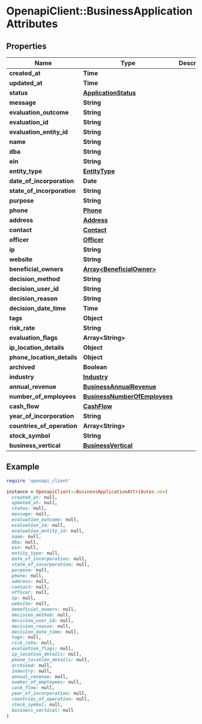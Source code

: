 # OpenapiClient::BusinessApplicationAttributes

## Properties

| Name | Type | Description | Notes |
| ---- | ---- | ----------- | ----- |
| **created_at** | **Time** |  |  |
| **updated_at** | **Time** |  | [optional] |
| **status** | [**ApplicationStatus**](ApplicationStatus.md) |  |  |
| **message** | **String** |  | [optional] |
| **evaluation_outcome** | **String** |  | [optional] |
| **evaluation_id** | **String** |  | [optional] |
| **evaluation_entity_id** | **String** |  | [optional] |
| **name** | **String** |  |  |
| **dba** | **String** |  | [optional] |
| **ein** | **String** |  | [optional] |
| **entity_type** | [**EntityType**](EntityType.md) |  |  |
| **date_of_incorporation** | **Date** |  | [optional] |
| **state_of_incorporation** | **String** |  |  |
| **purpose** | **String** |  | [optional] |
| **phone** | [**Phone**](Phone.md) |  | [optional] |
| **address** | [**Address**](Address.md) |  | [optional] |
| **contact** | [**Contact**](Contact.md) |  |  |
| **officer** | [**Officer**](Officer.md) |  |  |
| **ip** | **String** |  | [optional] |
| **website** | **String** |  | [optional] |
| **beneficial_owners** | [**Array&lt;BeneficialOwner&gt;**](BeneficialOwner.md) |  |  |
| **decision_method** | **String** |  | [optional] |
| **decision_user_id** | **String** |  | [optional] |
| **decision_reason** | **String** |  | [optional] |
| **decision_date_time** | **Time** |  | [optional] |
| **tags** | **Object** |  | [optional] |
| **risk_rate** | **String** |  | [optional] |
| **evaluation_flags** | **Array&lt;String&gt;** |  | [optional] |
| **ip_location_details** | **Object** |  | [optional] |
| **phone_location_details** | **Object** |  | [optional] |
| **archived** | **Boolean** |  | [optional] |
| **industry** | [**Industry**](Industry.md) |  | [optional] |
| **annual_revenue** | [**BusinessAnnualRevenue**](BusinessAnnualRevenue.md) |  | [optional] |
| **number_of_employees** | [**BusinessNumberOfEmployees**](BusinessNumberOfEmployees.md) |  | [optional] |
| **cash_flow** | [**CashFlow**](CashFlow.md) |  | [optional] |
| **year_of_incorporation** | **String** |  | [optional] |
| **countries_of_operation** | **Array&lt;String&gt;** |  | [optional] |
| **stock_symbol** | **String** |  | [optional] |
| **business_vertical** | [**BusinessVertical**](BusinessVertical.md) |  | [optional] |

## Example

```ruby
require 'openapi_client'

instance = OpenapiClient::BusinessApplicationAttributes.new(
  created_at: null,
  updated_at: null,
  status: null,
  message: null,
  evaluation_outcome: null,
  evaluation_id: null,
  evaluation_entity_id: null,
  name: null,
  dba: null,
  ein: null,
  entity_type: null,
  date_of_incorporation: null,
  state_of_incorporation: null,
  purpose: null,
  phone: null,
  address: null,
  contact: null,
  officer: null,
  ip: null,
  website: null,
  beneficial_owners: null,
  decision_method: null,
  decision_user_id: null,
  decision_reason: null,
  decision_date_time: null,
  tags: null,
  risk_rate: null,
  evaluation_flags: null,
  ip_location_details: null,
  phone_location_details: null,
  archived: null,
  industry: null,
  annual_revenue: null,
  number_of_employees: null,
  cash_flow: null,
  year_of_incorporation: null,
  countries_of_operation: null,
  stock_symbol: null,
  business_vertical: null
)
```

